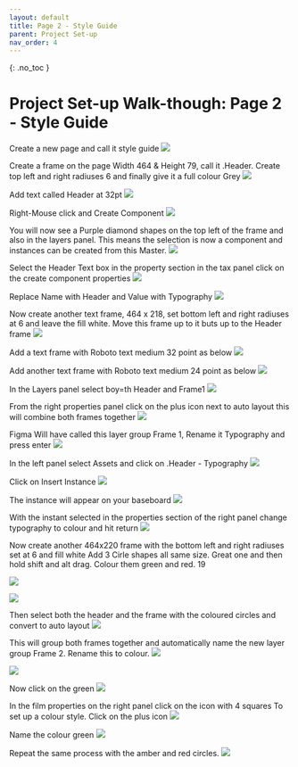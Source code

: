 ```yaml
---
layout: default
title: Page 2 - Style Guide
parent: Project Set-up
nav_order: 4
---
```


{: .no_toc }

#  Project Set-up Walk-though: Page 2 - Style Guide

 Create a new page and call it style guide
![](../images/doc_set_up_2023/styles/Page_2.png)

 Create a frame on the page Width 464 & Height 79, call it .Header. Create top left and right radiuses 6 and finally give it a full colour Grey
 ![](../images/doc_set_up_2023/styles/Style_1.png)
 
Add text called Header at 32pt
 ![](../images/doc_set_up_2023/styles/Style_3.png)

 Right-Mouse click and Create Component
 ![](../images/doc_set_up_2023/styles/Style_4.png)

 You will now see a Purple diamond shapes on the top left of the frame and also in the layers panel. This means the selection is now a component and instances can be created from this Master.
 ![](../images/doc_set_up_2023/styles/Style_5.png)

 Select the Header Text box in the property section in the tax panel click on the create component properties
 ![](../images/doc_set_up_2023/styles/Style_6.png)

Replace Name with Header and Value with Typography
 ![](../images/doc_set_up_2023/styles/Replace_Header.png)
 

Now create another text frame, 464 x 218, set bottom left and right radiuses at 6 and leave the fill white. Move this frame up to it buts up to the Header frame
 ![](../images/doc_set_up_2023/styles/bump_up.png)

 Add a text frame with Roboto text medium 32 point as below
  ![](../images/doc_set_up_2023/styles/32.png)

Add another text frame with Roboto text medium 24 point as below
![](../images/doc_set_up_2023/styles/24.png)

In the Layers panel select boy=th Header and Frame1 
![](../images/doc_set_up_2023/styles/select1.png)

 From the right properties panel click on the plus icon next to auto layout this will combine both frames together
![](../images/doc_set_up_2023/styles/auto.png)

Figma Will have called this layer group Frame 1, Rename it Typography and press enter
![](../images/doc_set_up_2023/styles/re-typo.png)
 
 In the left panel select Assets and click on .Header - Typography
![](../images/doc_set_up_2023/styles/assets.png)

Click on Insert Instance
 ![](../images/doc_set_up_2023/styles/insert.png)

The instance will appear on your baseboard
 ![](../images/doc_set_up_2023/styles/on_page.png)

 With the instant selected in the properties section of the right panel change typography to colour and hit return
 ![](../images/doc_set_up_2023/styles/before.png)

  Now create another 464x220 frame with the bottom left and right radiuses set at 6 and fill white
  Add 3 Cirle shapes all same size. Great one and then hold shift and alt drag. Colour them green and red. 19

 ![](../images/doc_set_up_2023/styles/after.png)

 ![](../images/doc_set_up_2023/styles/Style_25.png)
 
 Then select both the header and the frame with the coloured circles and convert to auto layout
 ![](../images/doc_set_up_2023/styles/Style_27.png)

 This will group both frames together and automatically name the new layer group Frame 2. Rename this to colour.
 ![](../images/doc_set_up_2023/styles/Style_28.png)

 
 ![](../images/doc_set_up_2023/styles/Style_29.png)

 Now click on the green
 ![](../images/doc_set_up_2023/styles/Style_30.png)

 In the film properties on the right panel click on the icon with 4 squares To set up a colour style. Click on the plus icon
 ![](../images/doc_set_up_2023/styles/Style_31.png)

Name the colour green
 ![](../images/doc_set_up_2023/styles/Style_32.png)

 Repeat the same process with the amber and red circles.
 ![](../images/doc_set_up_2023/styles/Style_33.png)